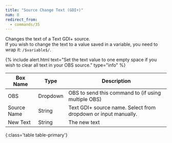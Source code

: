 ```yaml
---
title: "Source Change Text (GDI+)"
num: 8
redirect_from:
  - commands/35
---
```

Changes the text of a Text GDI+ source.\
If you wish to change the text to a value saved in a variable, you need to wrap it: `/$variable$/`.

{% include alert.html text="Set the text value to one empty space if you wish to clear all text in your OBS source." type="info" %} 

| Box Name | Type | Description | 
|-------|--------|--------
|OBS|Dropdown|OBS to send this command to (if using multiple OBS)|
|Source Name	|String	| Text GDI+ source name. Select from dropdown or input manually.
|New Text	|String	| The new text
{:class='table table-primary'}









